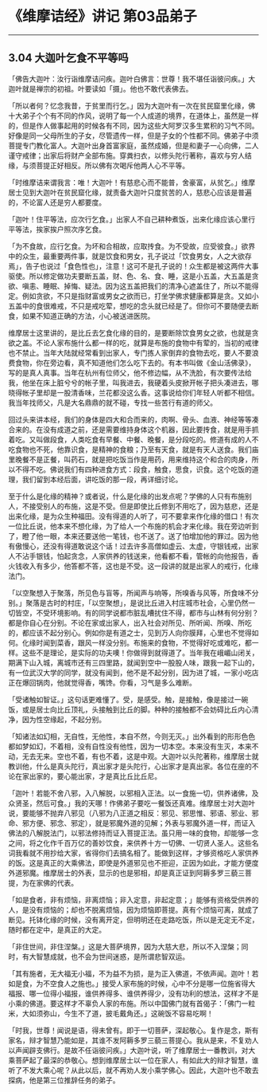 # 《维摩诘经》讲记 第03品弟子

------

## 3.04 大迦叶乞食不平等吗

「佛告大迦叶：汝行诣维摩诘问疾。迦叶白佛言：世尊！我不堪任诣彼问疾。」大迦叶就是禅宗的初祖。叶要读如「摄」。他也不敢代表佛去。

「所以者何？忆念我昔，于贫里而行乞。」因为大迦叶有一次在贫民窟里化缘，佛十大弟子个个有不同的作风，说明了每一个人成道的境界，在道体上，虽然是一样的，但是作人做事起用的时候各有不同，因为这些大阿罗汉多生累积的习气不同。好像是同一父母所生的子女，尽管遗传一样，但是子女的个性都不同。佛弟子中须菩提专门教化富人。大迦叶出身首富家庭，虽然成婚，但是和妻子一心向佛，二人谨守戒律；出家后将财产全部布施。穿粪扫衣，以修头陀行著称，喜欢与穷人结缘，与须菩提正好相反。所以佛有次喝斥他两人心不平等。

「时维摩诘来谓我言：唯！大迦叶！有慈悲心而不能普，舍豪富，从贫乞。」维摩居士见到大迦叶在贫民窟化缘，就责备大迦叶只度贫苦的人，慈悲心应该是普遍的，不论富人还是穷人都要度。

「迦叶！住平等法，应次行乞食。」出家人不自己耕种煮饭，出来化缘应该心里行平等法，挨家挨户照次序乞食。

「为不食故，应行乞食。为坏和合相故，应取抟食。为不受故，应受彼食。」欲界中的众生，最重要两件事，就是饮食和男女，孔子说过「饮食男女，人之大欲存焉」，告子也说过「食色性也」，注意！这可不是孔子说的！众生都是被这两件大事驱使。所以修定做功夫要断五盖，财、色、名、食、睡，这是小五盖，大五盖是贪欲、嗔恚、睡眠、掉悔、疑法。因为这五盖把我们的清净心遮盖住了，所以不能得定。例如贪欲，不只是指财富或男女之欲而已，打坐学佛求健康都算是贪。又如小五盖中的食很难戒，不只是戒吃荤，想吃的念头就已经是了。但你可不要随便去断食，如果不知道正确的方法，小心被送进医院。

维摩居士这里讲的，是比丘去乞食化缘的目的，是要断除饮食男女之欲，也就是贪欲之盖。不论人家布施什么都一样的吃，就算是布施的食物中有荤的，当初的戒律也不禁止。当年大陆就经常看到出家人，专门拣人家倒弃的食物去吃，要人不要浪费食物，你在旁边看，真不知道他们怎么吃下去的。有本书叫做《金山活佛录》，写的是真人真事。当年在杭州有位师父，他不修边幅，从不洗脸，有次要传法给我，他坐在床上脏兮兮的帐子里，叫我进去，我硬着头皮掀开帐子把头凑进去，哪晓得帐子里却是一股清香味，兰花都没这么香。这事说给你们年轻人听都不相信。我当年找师父，凡是大名鼎鼎的就不碰，专找一些苦行有道的师父。

回过头来讲本经，我们的身体是四大和合而来的，肉啊、骨头、血液、神经等等凑合来的。在没有成道之前，还是需要维持身体这个机器，因此要抟食，就是用手抓着吃。又叫做段食，人类吃食有早餐、中餐、晚餐，是分段吃的。修道有成的人不吃食物也不死，他靠识食，是精神的食粮；乃至有天食，就是有天人送食。我们庙里晚餐不是正餐，叫药石，就是把吃饭当作是用药，用来维持这个和合的肉身，所以不得不吃。佛说我们有四种进食方式：段食，触食，思食，识食。这个吃饭的道理，我们留到本经后面，讲吃饭的那一段，再详细讨论。

至于什么是化缘的精神？或者说，什么是化缘的出发点呢？学佛的人只有布施别人，不接受别人的布施，这是不受。但是即使比丘修到不用吃了，因为慈悲，还是出来化缘，是为众生种福田。没有得道的人听了，可不要拿来作化缘的借口！有次一位比丘说，他本来不想化缘，为了给人一个布施的机会才来化缘。我在旁边听到了，瞪了他一眼，本来还要送他一笔钱，也不送了。送了怕增加他的罪过。因为他有傲慢心，还没有得道敢说这个话！过去许多高僧如虚云、太虚，守银钱戒，出家人不沾手银钱，怕起贪念，人家供养的钱送来，他看都不看，管帐的向他报告，香火钱收入有多少，他答都不答，这也是不受。这一段讲的就是出家人的戒行，化缘法门。

「以空聚想入于聚落，所见色与盲等，所闻声与响等，所嗅香与风等，所食味不分别。」聚落是古时的村庄，「以空聚想」，是说比丘进入村庄城市社会，心里仍然一切皆空，不受环境影响。有的同学说都市脏乱嘈扰住不得，都市与山林有何分别？都是你自心在分别。不论在家或出家人，出入社会对所见、所听闻、所嗅、所吃的，都应该不起分别心。例如你是有道之士，见到万人向你膜拜，心里也不觉得如何。化缘时闻到菜香，跟风一样没分别。布施来的食物，不觉得好吃或难吃，都一样。这些不是理论，是实际的功夫噢！你做得到就得道了。当年我在峨嵋山闭关，期满下山入城，离城市还有三四里路，就闻到空中一股股人味，跟我一起下山的，有一位武汉大学的同学，就没有闻到，他不是不起分别，因为进了城，一家小吃店正在爆回锅肉，他就觉得香，嘴馋。你看，习气是多么难断。

「受诸触如智证。」这句话更难懂了。受，是感受。触，是接触，像是接过一碗饭，或是居士向比丘顶礼，头接触到比丘的脚。种种的接触都不会妨碍比丘内心清净，因为性空缘起，不起分别。

「知诸法如幻相，无自性，无他性，本自不然，今则无灭。」出外看到的形形色色都如梦如幻，不着相，没有自性没有他性，因为一切本空。本来没有生灭，本来不动，无去无来。空也不着，有也不着，这是中观。大迦叶以头陀著称，维摩居士就教训他，什么是真头陀行，真出家才是头陀行，心出家才是真出家。各位在座的不论在家出家的，要心能出家，才是真比丘比丘尼。

「迦叶！若能不舍八邪，入八解脱，以邪相入正法。以一食施一切，供养诸佛，及众贤圣，然后可食。」我的天哪！作佛弟子要吃一餐饭还真难。维摩居士对大迦叶说，要能够不抛弃八邪见（八邪为八正道之相反：邪见、邪思惟、邪语、邪业、邪命、邪方便、邪念、邪定），就是邪魔外道的见解；外表与邪魔外道一样，而证入佛法的八解脱法门，以邪法修持而证入菩提正法。虽只用一味的食物，却能够一念之间，将之化作千百万亿的善妙饮食，来供养十方一切佛、一切贤人圣人。这些名词我看就不用抄给大家，省得你们去搞名相了。能做到这样，才够资格吃人家供养的饭。这是真正的大乘佛法，即使是外道邪见也不拒迎，正因为如此，才能方便度外道邪魔。维摩居士的外表，显示的也是邪相，却是真正证到阿耨多罗三藐三菩提，为在家佛的代表。

「如是食者，非有烦恼，非离烦恼；非入定意，非起定意；」能够有资格受供养的人，是没有烦恼的；却也不脱离烦恼，因为烦恼即菩提。真有个烦恼可离，就成了断见。托钵化缘的时候，没有离开定，但明明还在走路吃饭，所以是无定无不定，随时都在定中，是真正的大定。

「非住世间，非住涅槃。」这是大菩萨境界，因为大慈大悲，所以不入涅槃；同时，有大智慧成就，也不会为世间迷惑，是所谓悲智双运。

「其有施者，无大福无小福，不为益不为损，是为正入佛道，不依声闻。迦叶！若如是食，为不空食人之施也。」接受人家布施的时候，心中不分是哪一位施省得大福报、哪一位得小福报，谁供养得多、谁供养得少，没有功利的想法，这样才不是小乘的佛道。要这样才不辜负人家的布施。所以中国佛门就有首偈子：「佛门一粒米，大如须弥山，今生不了道，披毛戴角还。」这碗饭不容易吃啊！

「时我，世尊！闻说是语，得未曾有。即于一切菩萨，深起敬心。复作是念，斯有家名，辩才智慧乃能如是，其谁不发阿耨多罗三藐三菩提心。我从是来，不复劝人以声闻辟支佛行。是故不任诣彼问疾。」大迦叶说，听了维摩居士一番教训，对大乘菩萨起了最深的恭敬心。想到维摩居士以一位在家人，有如此大的辩才智慧，谁听了不发大乘心呢？从此以后，就不再劝人发小乘学佛心。因此，大迦叶也不敢去探病，他是第三位推辞任务的弟子。

